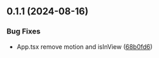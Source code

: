 

## 0.1.1 (2024-08-16)


### Bug Fixes

* App.tsx remove motion and isInView ([68b0fd6](https://github.com/GennYoon/profile/commit/68b0fd6a89f7607fa769159fa4b18c5fb80ed855))
